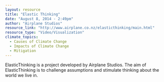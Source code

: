 ```yaml
---
layout: resource
title: "Elastic Thinking"
date: "August 8, 2014 - 2:49pm"
author: "Airplane Studios"
resource_link: "http://www.airplane.co.nz/elasticthinking/main.html"
resource_type: "Video/Visualization"
climate_topics:
  - Causes of Climate Change
  - Impacts of Climate Change
  - Mitigation
---
```


ElasticThinking is a project developed by Airplane Studios.  The aim of ElasticThinking is to challenge assumptions and stimulate thinking about the world we live in.
